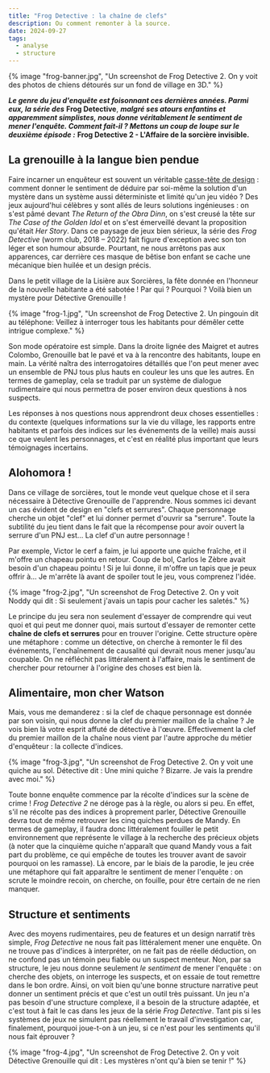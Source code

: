 ```yaml
---
title: "Frog Detective : la chaîne de clefs"
description: Ou comment remonter à la source.
date: 2024-09-27
tags:
  - analyse
  - structure
---
```

{% image "frog-banner.jpg", "Un screenshot de Frog Detective 2. On y voit des photos de chiens détourés sur un fond de village en 3D." %}

***Le genre du jeu d'enquête est foisonnant ces dernières années. Parmi eux, la série des*** **Frog Detective**, ***malgré ses atours enfantins et apparemment simplistes, nous donne véritablement le sentiment de mener l'enquête. Comment fait-il ? Mettons un coup de loupe sur le deuxième épisode :*** **Frog Detective 2 - L'Affaire de la sorcière invisible.**

## La grenouille à la langue bien pendue

Faire incarner un enquêteur est souvent un véritable <a href="https://www.youtube.com/watch?v=gwV_mA2cv_0" target="_blank">casse-tête de design</a> : comment donner le sentiment de déduire par soi-même la solution d'un mystère dans un système aussi déterministe et limité qu'un jeu vidéo ? Des jeux aujourd'hui célèbres y sont allés de leurs solutions ingénieuses : on s'est pâmé devant *The Return of the Obra Dinn*, on s'est creusé la tête sur *The Case of the Golden Idol* et on s'est émerveillé devant la proposition qu'était *Her Story*. Dans ce paysage de jeux bien sérieux, la série des *Frog Detective* (worm club, 2018 – 2022)  fait figure d'exception avec son ton léger et son humour absurde. Pourtant, ne nous arrêtons pas aux apparences, car derrière ces masque de bêtise bon enfant se cache une mécanique bien huilée et un design précis.

Dans le petit village de la Lisière aux Sorcières, la fête donnée en l'honneur de la nouvelle habitante a été sabotée ! Par qui ? Pourquoi ? Voilà bien un mystère pour Détective Grenouille ! 

{% image "frog-1.jpg", "Un screenshot de Frog Detective 2. Un pingouin dit au téléphone: Veillez à interroger tous les habitants pour démêler cette intrigue complexe." %}

Son mode opératoire est simple. Dans la droite lignée des Maigret et autres Colombo, Grenouille bat le pavé et va à la rencontre des habitants, loupe en main. La vérité naîtra des interrogatoires détaillés que l'on peut mener avec un ensemble de PNJ tous plus hauts en couleur les uns que les autres. En termes de gameplay, cela se traduit par un système de dialogue rudimentaire qui nous permettra de poser environ deux questions à nos suspects. 

Les réponses à nos questions nous apprendront deux choses essentielles : du contexte (quelques informations sur la vie du village, les rapports entre habitants et parfois des indices sur les événements de la veille) mais aussi ce que veulent les personnages, et c'est en réalité plus important que leurs témoignages incertains.

## Alohomora !

Dans ce village de sorcières, tout le monde veut quelque chose et il sera nécessaire à Détective Grenouille de l'apprendre. Nous sommes ici devant un cas évident de design en "clefs et serrures". Chaque personnage cherche un objet "clef" et lui donner permet d'ouvrir sa "serrure". Toute la subtilité du jeu tient dans le fait que la récompense pour avoir ouvert la serrure d'un PNJ est… La clef d'un autre personnage !

Par exemple, Victor le cerf a faim, je lui apporte une quiche fraîche, et il m'offre un chapeau pointu en retour. Coup de bol, Carlos le Zèbre avait besoin d'un chapeau pointu ! Si je lui donne, il m'offre un tapis que je peux offrir à… Je m'arrête là avant de spoiler tout le jeu, vous comprenez l'idée.

{% image "frog-2.jpg", "Un screenshot de Frog Detective 2. On y voit Noddy qui dit : Si seulement j'avais un tapis pour cacher les saletés." %}

Le principe du jeu sera non seulement d'essayer de comprendre qui veut quoi et qui peut me donner quoi, mais surtout d'essayer de remonter cette **chaîne de clefs et serrures** pour en trouver l'origine. Cette structure opère une métaphore : comme un détective, on cherche à remonter le fil des événements, l'enchaînement de causalité qui devrait nous mener jusqu'au coupable. On ne réfléchit pas littéralement à l'affaire, mais le sentiment de chercher pour retourner à l'origine des choses est bien là.

## Alimentaire, mon cher Watson

Mais, vous me demanderez : si la clef de chaque personnage est donnée par son voisin, qui nous donne la clef du premier maillon de la chaîne ? Je vois bien là votre esprit affuté de détective à l'œuvre. Effectivement la clef du premier maillon de la chaîne nous vient par l'autre approche du métier d'enquêteur : la collecte d'indices.

{% image "frog-3.jpg", "Un screenshot de Frog Detective 2. On y voit une quiche au sol. Détective dit : Une mini quiche ? Bizarre. Je vais la prendre avec moi." %}

Toute bonne enquête commence par la récolte d'indices sur la scène de crime ! *Frog Detective 2* ne déroge pas à la règle, ou alors si peu. En effet, s'il ne récolte pas des indices à proprement parler, Détective Grenouille devra tout de même retrouver les cinq quiches perdues de Mandy. En termes de gameplay, il faudra donc littéralement fouiller le petit environnement que représente le village à la recherche des précieux objets (à noter que la cinquième quiche n'apparaît que quand Mandy vous a fait part du problème, ce qui empêche de toutes les trouver avant de savoir pourquoi on les ramasse).
Là encore, par le biais de la parodie, le jeu crée une métaphore qui fait apparaître le sentiment de mener l'enquête : on scrute le moindre recoin, on cherche, on fouille, pour être certain de ne rien manquer.

## Structure et sentiments

Avec des moyens rudimentaires, peu de features et un design narratif très simple, *Frog Detective* ne nous fait pas littéralement mener une enquête. On ne trouve pas d'indices à interpréter, on ne fait pas de réelle déduction, on ne confond pas un témoin peu fiable ou un suspect menteur. Non, par sa structure, le jeu nous donne seulement *le sentiment* de mener l'enquête : on cherche des objets, on interroge les suspects, et on essaie de tout remettre dans le bon ordre. Ainsi, on voit bien qu'une bonne structure narrative peut donner un sentiment précis et que c'est un outil très puissant. Un jeu n'a pas besoin d'une structure complexe, il a besoin de la structure adaptée, et c'est tout à fait le cas dans les jeux de la série *Frog Detective*. Tant pis si les systèmes de jeux ne simulent pas réellement le travail d'investigation car, finalement, pourquoi joue-t-on à un jeu, si ce n'est pour les sentiments qu'il nous fait éprouver ?

{% image "frog-4.jpg", "Un screenshot de Frog Detective 2. On y voit Détective Grenouille qui dit : Les mystères n'ont qu'à bien se tenir !" %}



